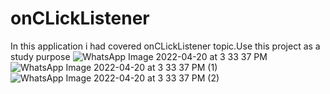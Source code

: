 # onCLickListener

In this application i had covered onCLickListener topic.Use this project as a study purpose 
![WhatsApp Image 2022-04-20 at 3 33 37 PM](https://user-images.githubusercontent.com/101108540/164204797-7d85ef01-131b-4e63-addd-f98ba149355b.jpeg)
![WhatsApp Image 2022-04-20 at 3 33 37 PM (1)](https://user-images.githubusercontent.com/101108540/164204887-fb16c69a-829b-4e8b-806a-8d1c38f8ccc2.jpeg)
![WhatsApp Image 2022-04-20 at 3 33 37 PM (2)](https://user-images.githubusercontent.com/101108540/164204979-b6bfce3a-c9d3-42a8-a3f7-8d6bf2b52b5a.jpeg)
